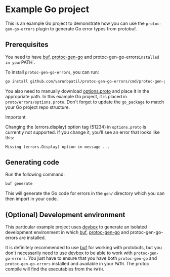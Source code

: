 # Example Go project
This is an example Go project to demonstrate how you can use the `protoc-gen-go-errors` plugin
to generate Go error types from protobuf.

## Prerequisites
You need to have [buf](https://buf.build/docs/cli/installation/),
[protoc-gen-go](https://grpc.io/docs/languages/go/quickstart/)
and protoc-gen-go-errors` installed in your `PATH`.

To install `protoc-gen-go-errors`, you can run:
```sh
go install github.com/varunbpatil/protoc-gen-go-errors/cmd/protoc-gen-go-errors@latest
```

You also need to manually download [options.proto](../proto/errors/options.proto)
and place it in the appropriate path. In this example Go project, it is placed
in `proto/errors/options.proto`. Don't forget to update the `go_package` to
match your Go project repo structure.

> [!IMPORTANT]  
> Changing the (errors.display) option tag (51234) in `options.proto` is currently not supported.
> If you change it, you'll see an error that looks like this:
> ```
> Missing (errors.Display) option in message ...
> ```

## Generating code
Run the following command:
```sh
buf generate
```
This will generate the Go code for errors in the `gen/` directory which you can then import in your code.

## (Optional) Development environment
This particular example project uses [devbox](https://www.jetify.com/devbox) to generate an isolated
development environment in which [buf](https://github.com/bufbuild/buf), 
[protoc-gen-go](https://pkg.go.dev/github.com/golang/protobuf/protoc-gen-go) and
protoc-gen-go-errors are installed.

It is definitely recommended to use [buf](https://github.com/bufbuild/buf) for working with
protobufs, but you don't necessarily need to use [devbox](https://www.jetify.com/devbox)
to be able to work with `protoc-gen-go-errors`. You just have to ensure that you have both
`protoc-gen-go` and `protoc-gen-go-errors` installed and available in your `PATH`. The protoc
compile will find the executables from the `PATH`.
